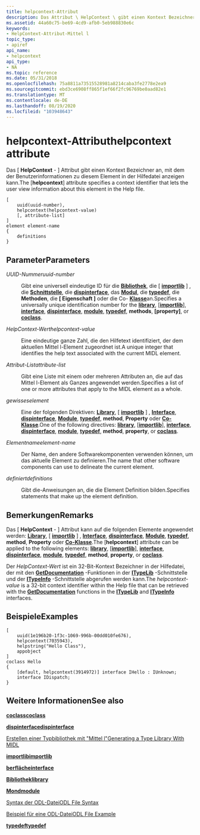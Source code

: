 ```yaml
---
title: helpcontext-Attribut
description: Das Attribut \ HelpContext \ gibt einen Kontext Bezeichner an, mit dem der Benutzerinformationen zu diesem Element in der Hilfedatei anzeigen kann.
ms.assetid: 44a60c75-be69-4cd9-afb0-5eb988830e6c
keywords:
- HelpContext-Attribut-Mittel l
topic_type:
- apiref
api_name:
- helpcontext
api_type:
- NA
ms.topic: reference
ms.date: 05/31/2018
ms.openlocfilehash: 75a8811a73515528981a8214caba3fe2778e2ea9
ms.sourcegitcommit: ebd3ce6908ff865f1ef66f2fc96769be0aad82e1
ms.translationtype: MT
ms.contentlocale: de-DE
ms.lasthandoff: 08/19/2020
ms.locfileid: "103948643"
---
```

# <a name="helpcontext-attribute"></a><span data-ttu-id="b6812-104">helpcontext-Attribut</span><span class="sxs-lookup"><span data-stu-id="b6812-104">helpcontext attribute</span></span>

<span data-ttu-id="b6812-105">Das \[ **HelpContext** - \] Attribut gibt einen Kontext Bezeichner an, mit dem der Benutzerinformationen zu diesem Element in der Hilfedatei anzeigen kann.</span><span class="sxs-lookup"><span data-stu-id="b6812-105">The \[**helpcontext**\] attribute specifies a context identifier that lets the user view information about this element in the Help file.</span></span>

``` syntax
[
    uuid(uuid-number), 
    helpcontext(helpcontext-value)
    [, attribute-list]
] 
element element-name
{
    definitions
}
```

## <a name="parameters"></a><span data-ttu-id="b6812-106">Parameter</span><span class="sxs-lookup"><span data-stu-id="b6812-106">Parameters</span></span>

<dl> <dt>

<span data-ttu-id="b6812-107">*UUID-Nummer*</span><span class="sxs-lookup"><span data-stu-id="b6812-107">*uuid-number*</span></span> 
</dt> <dd>

<span data-ttu-id="b6812-108">Gibt eine universell eindeutige ID für die [**Bibliothek**](library.md), die \[ [**importlib**](importlib.md) \] , die [**Schnittstelle**](interface.md), die [**dispinterface**](dispinterface.md), das [**Modul**](module.md), die [**typedef**](typedef.md), die **Methoden**, die **\[ Eigenschaft \]** oder die Co- [**Klasse**](coclass.md)an.</span><span class="sxs-lookup"><span data-stu-id="b6812-108">Specifies a universally unique identification number for the [**library**](library.md), \[[**importlib**](importlib.md)\], [**interface**](interface.md), [**dispinterface**](dispinterface.md), [**module**](module.md), [**typedef**](typedef.md), **methods**, **\[property\]**, or [**coclass**](coclass.md).</span></span>

</dd> <dt>

<span data-ttu-id="b6812-109">*HelpContext-Wert*</span><span class="sxs-lookup"><span data-stu-id="b6812-109">*helpcontext-value*</span></span> 
</dt> <dd>

<span data-ttu-id="b6812-110">Eine eindeutige ganze Zahl, die den Hilfetext identifiziert, der dem aktuellen Mittel l-Element zugeordnet ist.</span><span class="sxs-lookup"><span data-stu-id="b6812-110">A unique integer that identifies the help text associated with the current MIDL element.</span></span>

</dd> <dt>

<span data-ttu-id="b6812-111">*Attribut-List*</span><span class="sxs-lookup"><span data-stu-id="b6812-111">*attribute-list*</span></span> 
</dt> <dd>

<span data-ttu-id="b6812-112">Gibt eine Liste mit einem oder mehreren Attributen an, die auf das Mittel l-Element als Ganzes angewendet werden.</span><span class="sxs-lookup"><span data-stu-id="b6812-112">Specifies a list of one or more attributes that apply to the MIDL element as a whole.</span></span>

</dd> <dt>

<span data-ttu-id="b6812-113">*gewisses*</span><span class="sxs-lookup"><span data-stu-id="b6812-113">*element*</span></span> 
</dt> <dd>

<span data-ttu-id="b6812-114">Eine der folgenden Direktiven: [**Library**](library.md), \[ [**importlib**](importlib.md) \] , [**Interface**](interface.md), [**dispinterface**](dispinterface.md), [**Module**](module.md), [**typedef**](typedef.md), **method**, **Property** oder [**Co-Klasse**](coclass.md).</span><span class="sxs-lookup"><span data-stu-id="b6812-114">One of the following directives: [**library**](library.md), \[[**importlib**](importlib.md)\], [**interface**](interface.md), [**dispinterface**](dispinterface.md), [**module**](module.md), [**typedef**](typedef.md), **method**, **property**, or [**coclass**](coclass.md).</span></span>

</dd> <dt>

<span data-ttu-id="b6812-115">*Elementname*</span><span class="sxs-lookup"><span data-stu-id="b6812-115">*element-name*</span></span> 
</dt> <dd>

<span data-ttu-id="b6812-116">Der Name, den andere Softwarekomponenten verwenden können, um das aktuelle Element zu definieren.</span><span class="sxs-lookup"><span data-stu-id="b6812-116">The name that other software components can use to delineate the current element.</span></span>

</dd> <dt>

<span data-ttu-id="b6812-117">*definiert*</span><span class="sxs-lookup"><span data-stu-id="b6812-117">*definitions*</span></span> 
</dt> <dd>

<span data-ttu-id="b6812-118">Gibt die-Anweisungen an, die die Element Definition bilden.</span><span class="sxs-lookup"><span data-stu-id="b6812-118">Specifies statements that make up the element definition.</span></span>

</dd> </dl>

## <a name="remarks"></a><span data-ttu-id="b6812-119">Bemerkungen</span><span class="sxs-lookup"><span data-stu-id="b6812-119">Remarks</span></span>

<span data-ttu-id="b6812-120">Das \[ **HelpContext** - \] Attribut kann auf die folgenden Elemente angewendet werden: [**Library**](library.md), \[ [**importlib**](importlib.md) \] , [**Interface**](interface.md), [**dispinterface**](dispinterface.md), [**Module**](module.md), [**typedef**](typedef.md), **method**, **Property** oder [**Co-Klasse**](coclass.md).</span><span class="sxs-lookup"><span data-stu-id="b6812-120">The \[**helpcontext**\] attribute can be applied to the following elements: [**library**](library.md), \[[**importlib**](importlib.md)\], [**interface**](interface.md), [**dispinterface**](dispinterface.md), [**module**](module.md), [**typedef**](typedef.md), **method**, **property**, or [**coclass**](coclass.md).</span></span>

<span data-ttu-id="b6812-121">Der *HelpContext-Wert* ist ein 32-Bit-Kontext Bezeichner in der Hilfedatei, der mit den [**GetDocumentation**](/windows/win32/api/oaidl/nf-oaidl-itypelib-getdocumentation) -Funktionen in der [**ITypeLib**](/windows/win32/api/oaidl/nn-oaidl-itypelib) -Schnittstelle und der [**ITypeInfo**](/windows/win32/api/oaidl/nn-oaidl-itypeinfo) -Schnittstelle abgerufen werden kann.</span><span class="sxs-lookup"><span data-stu-id="b6812-121">The *helpcontext-value* is a 32-bit context identifier within the Help file that can be retrieved with the [**GetDocumentation**](/windows/win32/api/oaidl/nf-oaidl-itypelib-getdocumentation) functions in the [**ITypeLib**](/windows/win32/api/oaidl/nn-oaidl-itypelib) and [**ITypeInfo**](/windows/win32/api/oaidl/nn-oaidl-itypeinfo) interfaces.</span></span>

## <a name="examples"></a><span data-ttu-id="b6812-122">Beispiele</span><span class="sxs-lookup"><span data-stu-id="b6812-122">Examples</span></span>

``` syntax
[
    uuid(1e196b20-1f3c-1069-996b-00dd010fe676),
    helpcontext(7035943),
    helpstring("Hello Class"),
    appobject
] 
coclass Hello
{
    [default, helpcontext(3914972)] interface IHello : IUnknown;
    interface IDispatch;
}
```

## <a name="see-also"></a><span data-ttu-id="b6812-123">Weitere Informationen</span><span class="sxs-lookup"><span data-stu-id="b6812-123">See also</span></span>

<dl> <dt>

[<span data-ttu-id="b6812-124">**coclass**</span><span class="sxs-lookup"><span data-stu-id="b6812-124">**coclass**</span></span>](coclass.md)
</dt> <dt>

[<span data-ttu-id="b6812-125">**dispinterface**</span><span class="sxs-lookup"><span data-stu-id="b6812-125">**dispinterface**</span></span>](dispinterface.md)
</dt> <dt>

[<span data-ttu-id="b6812-126">Erstellen einer Typbibliothek mit "Mittel l"</span><span class="sxs-lookup"><span data-stu-id="b6812-126">Generating a Type Library With MIDL</span></span>](generating-a-type-library-with-midl-2.md)
</dt> <dt>

[<span data-ttu-id="b6812-127">**importlib**</span><span class="sxs-lookup"><span data-stu-id="b6812-127">**importlib**</span></span>](importlib.md)
</dt> <dt>

[<span data-ttu-id="b6812-128">**berfläche**</span><span class="sxs-lookup"><span data-stu-id="b6812-128">**interface**</span></span>](interface.md)
</dt> <dt>

[<span data-ttu-id="b6812-129">**Bibliothek**</span><span class="sxs-lookup"><span data-stu-id="b6812-129">**library**</span></span>](library.md)
</dt> <dt>

[<span data-ttu-id="b6812-130">**Mond**</span><span class="sxs-lookup"><span data-stu-id="b6812-130">**module**</span></span>](module.md)
</dt> <dt>

[<span data-ttu-id="b6812-131">Syntax der ODL-Datei</span><span class="sxs-lookup"><span data-stu-id="b6812-131">ODL File Syntax</span></span>](/previous-versions/windows/desktop/automat/odl-file-syntax)
</dt> <dt>

[<span data-ttu-id="b6812-132">Beispiel für eine ODL-Datei</span><span class="sxs-lookup"><span data-stu-id="b6812-132">ODL File Example</span></span>](/previous-versions/windows/desktop/automat/odl-file-example)
</dt> <dt>

[<span data-ttu-id="b6812-133">**typedef**</span><span class="sxs-lookup"><span data-stu-id="b6812-133">**typedef**</span></span>](typedef.md)
</dt> </dl>

 

 